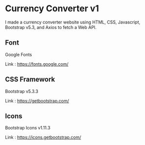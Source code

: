 # Currency Converter v1

I made a currency converter website using HTML, CSS, Javascript, Bootstrap v5.3, and Axios to fetch a Web API.

## Font

Google Fonts

Link : https://fonts.google.com/

## CSS Framework

Bootstrap v5.3.3

Link : https://getbootstrap.com/

## Icons

Bootstrap Icons v1.11.3

Link : https://icons.getbootstrap.com/

